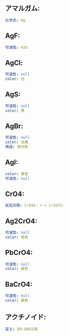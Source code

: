 ## アマルガム:

```yaml
化学式: Hg

```

## AgF:

```yaml
可溶性: H2O

```

## AgCl:

```yaml
可溶性: null
color: 白

```

## AgS:

```yaml
可溶性: null
color: 黑

```

## AgBr:

```yaml
可溶性: null
color: 淡黄
用途: 感光剤

```

## AgI:

```yaml
color: 黄色
可溶性: null

```

## CrO4:

```yaml
反应方程: CrO42- <-> Cr2O72-

```

## Ag2CrO4:

```yaml
可溶性: null
color: 暗赤
```

## PbCrO4:

```yaml
可溶性: null
color: 黃色
```

## BaCrO4:

```yaml
可溶性: null
color: 黃色

```

## アクチノイド:

```yaml
定义: 89~106元素
```